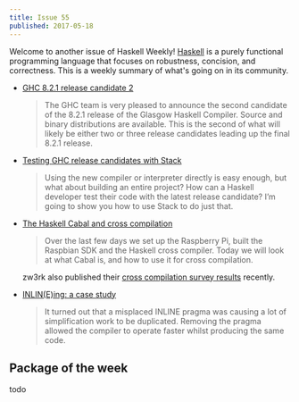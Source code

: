 ```yaml
---
title: Issue 55
published: 2017-05-18
---
```


Welcome to another issue of Haskell Weekly!
[Haskell](https://haskell-lang.org) is a purely functional programming language that focuses on robustness, concision, and correctness.
This is a weekly summary of what's going on in its community.

-   [GHC 8.2.1 release candidate 2](https://mail.haskell.org/pipermail/ghc-devs/2017-May/014197.html)

    > The GHC team is very pleased to announce the second candidate of the 8.2.1 release of the Glasgow Haskell Compiler. Source and binary distributions are available. This is the second of what will likely be either two or three release candidates leading up the final 8.2.1 release.

-   [Testing GHC release candidates with Stack](http://taylor.fausak.me/2017/05/17/testing-ghc-release-candidates-with-stack/)

    > Using the new compiler or interpreter directly is easy enough, but what about building an entire project? How can a Haskell developer test their code with the latest release candidate? I’m going to show you how to use Stack to do just that.

-   [The Haskell Cabal and cross compilation](https://medium.com/@zw3rk/the-haskell-cabal-and-cross-compilation-e9885fd5e2f)

    > Over the last few days we set up the Raspberry Pi, built the Raspbian SDK and the Haskell cross compiler. Today we will look at what Cabal is, and how to use it for cross compilation.

    zw3rk also published their [cross compilation survey results](https://medium.com/@zw3rk/cross-compilation-survey-results-3988ad1b677b) recently.

-   [INLIN(E)ing: a case study](https://mpickering.github.io/posts/2017-05-17-inlining-case-study.html)

    > It turned out that a misplaced INLINE pragma was causing a lot of simplification work to be duplicated. Removing the pragma allowed the compiler to operate faster whilst producing the same code.

## Package of the week

todo
